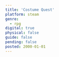 ```yaml
---
title: 'Costume Quest'
platform: steam
genre:
  - rpg
digital: true
physical: false
guide: false
pending: false
posted: 2000-01-01
---
```

